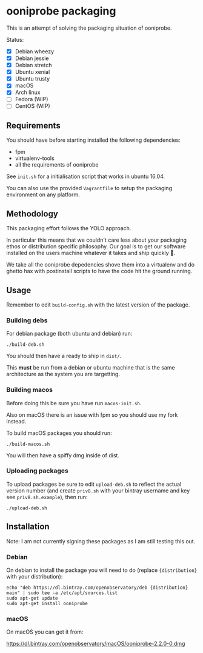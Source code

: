 # ooniprobe packaging

This is an attempt of solving the packaging situation of ooniprobe.

Status:

* [x] Debian wheezy
* [x] Debian jessie
* [x] Debian stretch
* [x] Ubuntu xenial
* [x] Ubuntu trusty
* [x] macOS
* [x] Arch linux
* [ ] Fedora (WIP)
* [ ] CentOS (WIP)

## Requirements

You should have before starting installed the following dependencies:

* fpm
* virtualenv-tools
* all the requirements of ooniprobe

See `init.sh` for a initialisation script that works in ubuntu 16.04.

You can also use the provided `Vagrantfile` to setup the packaging environment
on any platform.

## Methodology

This packaging effort follows the YOLO approach.

In particular this means that we couldn't care less about your packaging ethos
or distribution specific philosophy. Our goal is to get our software installed
on the users machine whatever it takes and ship quickly :rocket:.

We take all the ooniprobe depedencies shove them into a virtualenv and do
ghetto hax with postinstall scripts to have the code hit the ground running.

## Usage

Remember to edit `build-config.sh` with the latest version of the package.

### Building debs

For debian package (both ubuntu and debian) run:

```
./build-deb.sh
```

You should then have a ready to ship in `dist/`.

This **must** be run from a debian or ubuntu machine that is the same architecture as the system you are targetting.

### Building macos

Before doing this be sure you have run `macos-init.sh`.

Also on macOS there is an issue with fpm so you should use my fork instead.

To build macOS packages you should run:

```
./build-macos.sh
```

You will then have a spiffy dmg inside of dist.

### Uploading packages

To upload packages be sure to edit `upload-deb.sh` to reflect the actual version number (and create `priv8.sh` with your bintray username and key see `priv8.sh.example`), then run:

```
./upload-deb.sh
```

## Installation

Note: I am not currently signing these packages as I am still testing this
out.

### Debian

On debian to install the package you will need to do (replace `{distribution}` with your distribution):

```
echo "deb https://dl.bintray.com/openobservatory/deb {distribution} main" | sudo tee -a /etc/apt/sources.list
sudo apt-get update
sudo apt-get install ooniprobe
```

### macOS

On macOS you can get it from:

https://dl.bintray.com/openobservatory/macOS/ooniprobe-2.2.0-0.dmg
